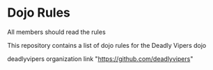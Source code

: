 Dojo Rules
==========

All members should read the rules

This repository contains a list of dojo rules for the Deadly Vipers dojo

deadlyvipers organization link "https://github.com/deadlyvipers"
